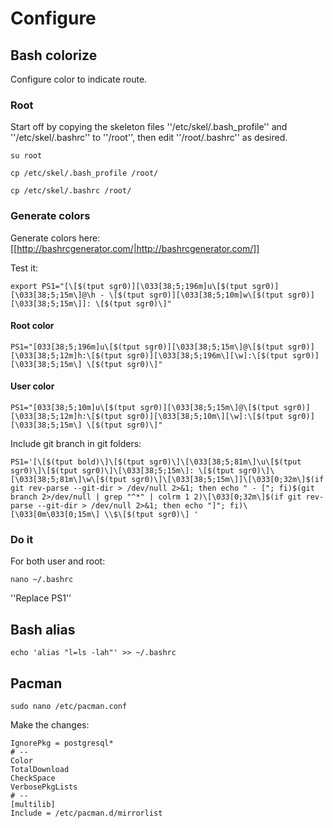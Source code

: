 # Configure

## Bash colorize

Configure color to indicate route.

### Root

Start off by copying the skeleton files ''/etc/skel/.bash_profile'' and ''/etc/skel/.bashrc'' to ''/root'', then edit ''/root/.bashrc'' as desired.
```
su root

cp /etc/skel/.bash_profile /root/

cp /etc/skel/.bashrc /root/
```

### Generate colors

Generate colors here: [[http://bashrcgenerator.com/|http://bashrcgenerator.com/]]

Test it:
```
export PS1="[\[$(tput sgr0)][\033[38;5;196m]u\[$(tput sgr0)][\033[38;5;15m\]@\h - \[$(tput sgr0)][\033[38;5;10m]w\[$(tput sgr0)][\033[38;5;15m\]]: \[$(tput sgr0)\]"
```

#### Root color

```
PS1="[033[38;5;196m]u\[$(tput sgr0)][\033[38;5;15m\]@\[$(tput sgr0)][\033[38;5;12m]h:\[$(tput sgr0)][\033[38;5;196m\][\w]:\[$(tput sgr0)][\033[38;5;15m\] \[$(tput sgr0)\]"
```

#### User color

```
PS1="[033[38;5;10m]u\[$(tput sgr0)][\033[38;5;15m\]@\[$(tput sgr0)][\033[38;5;12m]h:\[$(tput sgr0)][\033[38;5;10m\][\w]:\[$(tput sgr0)][\033[38;5;15m\] \[$(tput sgr0)\]"
```

Include git branch in git folders:
```
PS1='[\[$(tput bold)\]\[$(tput sgr0)\]\[\033[38;5;81m\]\u\[$(tput sgr0)\]\[$(tput sgr0)\]\[\033[38;5;15m\]: \[$(tput sgr0)\]\[\033[38;5;81m\]\w\[$(tput sgr0)\]\[\033[38;5;15m\]]\[\033[0;32m\]$(if git rev-parse --git-dir > /dev/null 2>&1; then echo " - ["; fi)$(git branch 2>/dev/null | grep "^*" | colrm 1 2)\[\033[0;32m\]$(if git rev-parse --git-dir > /dev/null 2>&1; then echo "]"; fi)\[\033[0m\033[0;15m\] \\$\[$(tput sgr0)\] '
```

### Do it

For both user and root:

```
nano ~/.bashrc
```

''Replace PS1''



## Bash alias

```
echo 'alias "l=ls -lah"' >> ~/.bashrc
```


## Pacman

`sudo nano /etc/pacman.conf`

Make the changes:
```
IgnorePkg = postgresql*
# --
Color
TotalDownload
CheckSpace
VerbosePkgLists
# --
[multilib]
Include = /etc/pacman.d/mirrorlist
```

